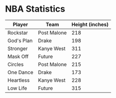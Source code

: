 <h1>NBA Statistics</h1>

<html>
<body>

<script>

var requestOptions = {
  method: 'GET',
  redirect: 'follow'
};


fetch("http://172.21.244.147:8086/api/nbastats/", requestOptions)
  .then(response => response.json())
  .then(r => {
  r.forEach(ev => {
    const row = document.createElement("tr")
    const data = document.createElement("td")
    data.innerHTML = `${ev.name}, ${ev.team}, ${ev.height}, ${ev.weight}, ${ev.gamesplayed}, ${ev.avgminutes}, ${ev.ppg}, ${ev.fgpercent}, ${ev.threepercent}, ${ev.ftpercent}, ${ev.orebounds}, ${ev.drebounds}, ${ev.assists}, ${ev.steals}, ${ev.blocks}`
    row.appendChild(data)
    document.getElementById("table").appendChild(row)
  })
  })
  .catch(error => console.log('error', error))




function reset() {
  window.location.reload();
}




</script>

  <table id="musicTable">
  <thead>
    <tr>
      <th onclick="sortTable('player')">Player</th>
      <th onclick="sortTable('team')">Team</th>
      <th onclick="sortTable('height')">Height (inches)</th>
    </tr>
  </thead>
  <tbody>
    <tr>
      <td>Rockstar</td>
      <td>Post Malone</td>
      <td>218</td>
    </tr>
    <tr>
      <td>God's Plan</td>
      <td>Drake</td>
      <td>198</td>
    </tr>
    <tr>
      <td>Stronger</td>
      <td>Kanye West</td>
      <td>311</td>
    </tr>
    <tr>
      <td>Mask Off</td>
      <td>Future</td>
      <td>227</td>
    </tr>
    <tr>
      <td>Circles</td>
      <td>Post Malone</td>
      <td>215</td>
    </tr>
    <tr>
      <td>One Dance</td>
      <td>Drake</td>
      <td>173</td>
    </tr>
    <tr>
      <td>Heartless</td>
      <td>Kanye West</td>
      <td>228</td>
    </tr>
    <tr>
      <td>Low Life</td>
      <td>Future</td>
      <td>315</td>
    </tr>
  </tbody>
</table>

<script>
  // Function to sort the table based on the selected column
  function sortTable(columnName) {
    const table = document.getElementById('musicTable');
    const rows = Array.from(table.tBodies[0].getElementsByTagName('tr'));
    const headerRow = table.getElementsByTagName('thead')[0].getElementsByTagName('tr')[0];
    const isAscending = !headerRow.classList.contains('asc');

    rows.sort((rowA, rowB) => {
      const cellA = rowA.querySelector(`td:nth-child(${getColumnIndex(columnName)})`).innerText;
      const cellB = rowB.querySelector(`td:nth-child(${getColumnIndex(columnName)})`).innerText;

      if (columnName === 'height') {
        const numA = parseInt(cellA, 10);
        const numB = parseInt(cellB, 10);

        return isAscending ? numA - numB : numB - numA;
      } else {
        return isAscending ? cellA.localeCompare(cellB) : cellB.localeCompare(cellA);
      }
    });

    rows.forEach(row => table.tBodies[0].appendChild(row));
    headerRow.classList.toggle('asc');
  }

  // Helper function to get the index of the selected column
  function getColumnIndex(columnName) {
    const table = document.getElementById('musicTable');
    const headerRow = table.getElementsByTagName('thead')[0].getElementsByTagName('tr')[0];
    const headers = Array.from(headerRow.getElementsByTagName('th'));

    return headers.findIndex(header => header.innerText.toLowerCase() === columnName.toLowerCase());
  }
</script>


 





<script>

function read_players() {
    // prepare fetch options
    const read_options = {
      method: 'GET', // *GET, POST, PUT, DELETE, etc.
      mode: 'cors', // no-cors, *cors, same-origin
      cache: 'default', // *default, no-cache, reload, force-cache, only-if-cached
      credentials: 'omit', // include, *same-origin, omit
      headers: {
        'Content-Type': 'application/json'
      },
    };     // fetch the data from API
    fetch(read_fetch, read_options)
      // response is a RESTful "promise" on any successful fetch
      .then(response => {
        // check for response errors
        if (response.status !== 200) {
            const errorMsg = 'Database read error: ' + response.status;
            console.log(errorMsg);
            const tr = document.createElement("tr");
            const td = document.createElement("td");
            td.innerHTML = errorMsg;
            tr.appendChild(td);
            return;
        }
        // valid response will have json data
        response.json().then(data => {
            console.log(data);
            for (let row in data) {
              console.log(data[row]);
              add_row(data[row]);
            }
        })
    })
      // catch fetch errors (ie ACCESS to server blocked)
    .catch(err => {
      console.error(err);
      const tr = document.createElement("tr");
      const td = document.createElement("td");
      td.innerHTML = err;
      tr.appendChild(td);
      resultContainer.appendChild(tr);
    });
  }

const resultContainer = document.getElementById("result");
  // prepare URL's to allow easy switch from deployment and localhost
const url = "http://172.21.244.147:8086/api/nbastats/"
const create_fetch = url + '/create';
const read_fetch = url + '/';
read_players();

</script>

</body>
</html>